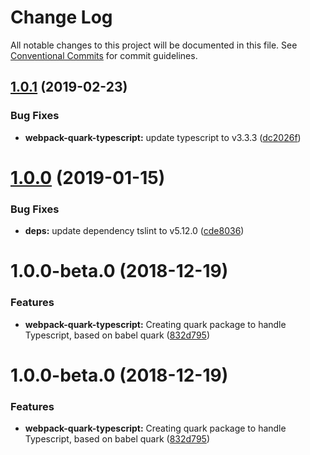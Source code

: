 # Change Log

All notable changes to this project will be documented in this file.
See [Conventional Commits](https://conventionalcommits.org) for commit guidelines.

## [1.0.1](https://github.com/thc-tools/webpack-laboratory/compare/@thc/webpack-quark-typescript@1.0.0...@thc/webpack-quark-typescript@1.0.1) (2019-02-23)


### Bug Fixes

* **webpack-quark-typescript:** update typescript to v3.3.3 ([dc2026f](https://github.com/thc-tools/webpack-laboratory/commit/dc2026f))






# [1.0.0](https://github.com/thc-tools/webpack-laboratory/compare/@thc/webpack-quark-typescript@1.0.0-beta.0...@thc/webpack-quark-typescript@1.0.0) (2019-01-15)


### Bug Fixes

* **deps:** update dependency tslint to v5.12.0 ([cde8036](https://github.com/thc-tools/webpack-laboratory/commit/cde8036))






# 1.0.0-beta.0 (2018-12-19)


### Features

* **webpack-quark-typescript:** Creating quark package to handle Typescript, based on babel quark ([832d795](https://github.com/thc-tools/webpack-laboratory/commit/832d795))





# 1.0.0-beta.0 (2018-12-19)


### Features

* **webpack-quark-typescript:** Creating quark package to handle Typescript, based on babel quark ([832d795](https://github.com/thc-tools/webpack-laboratory/commit/832d795))
